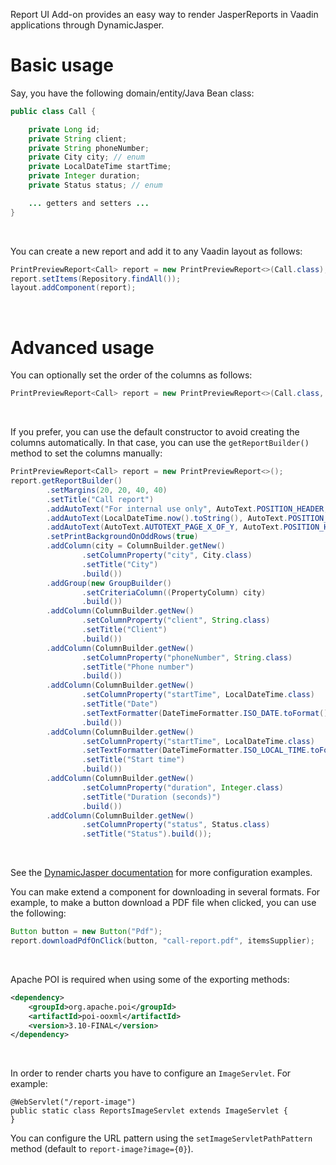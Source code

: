 Report UI Add-on provides an easy way to render JasperReports in Vaadin applications through DynamicJasper.

# Basic usage
Say, you have the following domain/entity/Java Bean class:
```java
public class Call {

    private Long id;
    private String client;
    private String phoneNumber;
    private City city; // enum
    private LocalDateTime startTime;
    private Integer duration;
    private Status status; // enum

    ... getters and setters ...
}
```
&nbsp;

You can create a new report and add it to any Vaadin layout as follows:
```java
PrintPreviewReport<Call> report = new PrintPreviewReport<>(Call.class);
report.setItems(Repository.findAll());
layout.addComponent(report);
```
&nbsp;

# Advanced usage

You can optionally set the order of the columns as follows:
```java
PrintPreviewReport<Call> report = new PrintPreviewReport<>(Call.class, "client", "city", "phoneNumber", "startTime", "duration", "status");
```
&nbsp;

If you prefer, you can use the default constructor to avoid creating the columns automatically. In that case, you can use the `getReportBuilder()` method to set the columns manually:
```java
PrintPreviewReport<Call> report = new PrintPreviewReport<>();
report.getReportBuilder()
        .setMargins(20, 20, 40, 40)
        .setTitle("Call report")
        .addAutoText("For internal use only", AutoText.POSITION_HEADER, AutoText.ALIGMENT_LEFT, 200, headerStyle)
        .addAutoText(LocalDateTime.now().toString(), AutoText.POSITION_HEADER, AutoText.ALIGNMENT_RIGHT, 200, headerStyle)
        .addAutoText(AutoText.AUTOTEXT_PAGE_X_OF_Y, AutoText.POSITION_HEADER, AutoText.ALIGNMENT_RIGHT, 200, 10, headerStyle)
        .setPrintBackgroundOnOddRows(true)
        .addColumn(city = ColumnBuilder.getNew()
                .setColumnProperty("city", City.class)
                .setTitle("City")
                .build())
        .addGroup(new GroupBuilder()
                .setCriteriaColumn((PropertyColumn) city)
                .build())
        .addColumn(ColumnBuilder.getNew()
                .setColumnProperty("client", String.class)
                .setTitle("Client")
                .build())
        .addColumn(ColumnBuilder.getNew()
                .setColumnProperty("phoneNumber", String.class)
                .setTitle("Phone number")
                .build())
        .addColumn(ColumnBuilder.getNew()
                .setColumnProperty("startTime", LocalDateTime.class)
                .setTitle("Date")
                .setTextFormatter(DateTimeFormatter.ISO_DATE.toFormat())
                .build())
        .addColumn(ColumnBuilder.getNew()
                .setColumnProperty("startTime", LocalDateTime.class)
                .setTextFormatter(DateTimeFormatter.ISO_LOCAL_TIME.toFormat())
                .setTitle("Start time")
                .build())
        .addColumn(ColumnBuilder.getNew()
                .setColumnProperty("duration", Integer.class)
                .setTitle("Duration (seconds)")
                .build())
        .addColumn(ColumnBuilder.getNew()
                .setColumnProperty("status", Status.class)
                .setTitle("Status").build());
```
&nbsp;

See the [DynamicJasper documentation](http://dynamicjasper.com/documentation-examples) for more configuration examples.

You can make extend a component for downloading in several formats. For example, to make a button download a PDF file when clicked, you can use the following:
```java
Button button = new Button("Pdf");
report.downloadPdfOnClick(button, "call-report.pdf", itemsSupplier);
```
&nbsp;

Apache POI is required when using some of the exporting methods:
```xml
<dependency>
    <groupId>org.apache.poi</groupId>
    <artifactId>poi-ooxml</artifactId>
    <version>3.10-FINAL</version>
</dependency>
```
&nbsp;

In order to render charts you have to configure an `ImageServlet`. For example:
```
@WebServlet("/report-image")
public static class ReportsImageServlet extends ImageServlet {
}
```

You can configure the URL pattern using the `setImageServletPathPattern` method  (default to `report-image?image={0}`).
